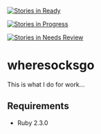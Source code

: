 [![Stories in Ready](https://badge.waffle.io/rimian/wheresocksgo.png?label=ready&title=Ready)](https://waffle.io/rimian/wheresocksgo)

[![Stories in Progress](https://badge.waffle.io/rimian/wheresocksgo.png?label=In%20Progress&title=In%20Progress)](https://waffle.io/rimian/wheresocksgo)

[![Stories in Needs Review](https://badge.waffle.io/rimian/wheresocksgo.png?label=Needs%20Review&title=Needs%20Review)](https://waffle.io/rimian/wheresocksgo)


# wheresocksgo
This is what I do for work...

## Requirements

* Ruby 2.3.0
